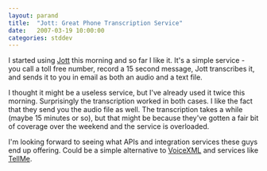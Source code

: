 ```yaml
---
layout: parand
title:  "Jott: Great Phone Transcription Service"
date:   2007-03-19 10:00:00
categories: stddev
---
```

I started using [Jott](/web/20101222044547/http://jott.com/) this morning and so far I like it. It's a simple service - you call a toll free number, record a 15 second message, Jott transcribes it, and sends it to you in email as both an audio and a text file.

I thought it might be a useless service, but I've already used it twice this morning. Surprisingly the transcription worked in both cases. I like the fact that they send you the audio file as well. The transcription takes a while \(maybe 15 minutes or so\), but that might be because they've gotten a fair bit of coverage over the weekend and the service is overloaded.

I'm looking forward to seeing what APIs and integration services these guys end up offering. Could be a simple alternative to [VoiceXML](/web/20101222044547/http://www.w3.org/TR/voicexml20/) and services like [TellMe](/web/20101222044547/http://tellme.com/).
